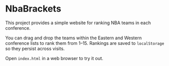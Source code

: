 # NbaBrackets

This project provides a simple website for ranking NBA teams in each conference.

You can drag and drop the teams within the Eastern and Western conference lists to rank them from 1–15. Rankings are saved to `localStorage` so they persist across visits.

Open `index.html` in a web browser to try it out.

